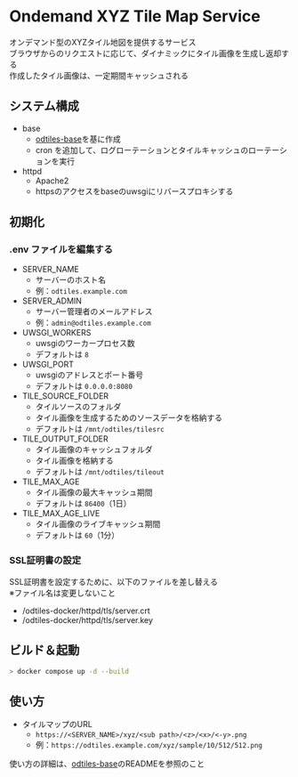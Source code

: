 # Ondemand XYZ Tile Map Service
オンデマンド型のXYZタイル地図を提供するサービス  
ブラウザからのリクエストに応じて、ダイナミックにタイル画像を生成し返却する  
作成したタイル画像は、一定期間キャッシュされる

## システム構成
- base
    - [odtiles-base](https://github.com/take4iso/odtiles-base)を基に作成
    - cron を追加して、ログローテーションとタイルキャッシュのローテーションを実行
- httpd
    - Apache2
    - httpsのアクセスをbaseのuwsgiにリバースプロキシする

## 初期化
### .env ファイルを編集する
- SERVER_NAME
    - サーバーのホスト名
    - 例：`odtiles.example.com`
- SERVER_ADMIN
    - サーバー管理者のメールアドレス
    - 例：`admin@odtiles.example.com`
- UWSGI_WORKERS
    - uwsgiのワーカープロセス数
    - デフォルトは `8`
- UWSGI_PORT
    - uwsgiのアドレスとポート番号
    - デフォルトは `0.0.0.0:8080`
- TILE_SOURCE_FOLDER
    - タイルソースのフォルダ
    - タイル画像を生成するためのソースデータを格納する
    - デフォルトは `/mnt/odtiles/tilesrc`
- TILE_OUTPUT_FOLDER
    - タイル画像のキャッシュフォルダ
    - タイル画像を格納する
    - デフォルトは `/mnt/odtiles/tileout`
- TILE_MAX_AGE
    - タイル画像の最大キャッシュ期間
    - デフォルトは `86400`（1日）
- TILE_MAX_AGE_LIVE
    - タイル画像のライブキャッシュ期間
    - デフォルトは `60`（1分）

### SSL証明書の設定
SSL証明書を設定するために、以下のファイルを差し替える  
※ファイル名は変更しないこと
- /odtiles-docker/httpd/tls/server.crt
- /odtiles-docker/httpd/tls/server.key

## ビルド＆起動
```bash
> docker compose up -d --build
```

## 使い方
- タイルマップのURL
    - `https://<SERVER_NAME>/xyz/<sub path>/<z>/<x>/<-y>.png`
    - 例：`https://odtiles.example.com/xyz/sample/10/512/512.png`


使い方の詳細は、[odtiles-base](https://github.com/take4iso/odtiles-base)のREADMEを参照のこと